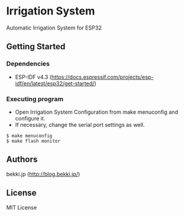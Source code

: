 # Irrigation System

Automatic Irrigation System for ESP32

## Getting Started

### Dependencies

* ESP-IDF v4.3 (https://docs.espressif.com/projects/esp-idf/en/latest/esp32/get-started/)

### Executing program

* Open Irrigation System Configuration from make menuconfig and configure it.
* If necessary, change the serial port settings as well.
```
$ make menuconfig 
$ make flash monitor
```

## Authors

bekki.jp (http://blog.bekki.jp/)

## License

MIT License
